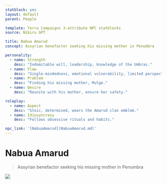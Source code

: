 ```yaml
---
statblock: yes
layout: default
parent: People

template: Terra Campaigns 3-attribute NPC statblocks
source: Nibiru GPT

title: Nabua Amarud
concept: Assyrian benefactor seeking his missing mother in Penumbra

personality:
  - name: Strength
    desc: "Indomitable will, leadership, knowledge of the Umbras."
  - name: Flaw
    desc: "Single-mindedness, emotional vulnerability, limited perspective."
  - name: Problem
    desc: "Finding his missing mother, Mulge."
  - name: Desire
    desc: "Reunite with his mother, ensure her safety."

roleplay:
  - name: Aspect
    desc: "Stoic, determined, wears the Amarud clan emblem."
  - name: Idiosyncrasy
    desc: "Follows obsessive rituals and habits."

npc_link: '[NabuaAmarud](NabuaAmarud.md)'
---
```

# Nabua Amarud

> Assyrian benefactor seeking his missing mother in Penumbra

![](https://i.imgur.com/309znJG.png)
